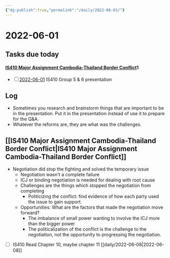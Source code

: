 ```yaml
---
{"dg-publish":true,"permalink":"/daily/2022-06-01/"}
---
```


# 2022-06-01

## Tasks due today

<div><h4><span><a data-tooltip-position="top" aria-label="IS410 Major Assignment Cambodia-Thailand Border Conflict.md" data-href="IS410 Major Assignment Cambodia-Thailand Border Conflict.md" href="IS410 Major Assignment Cambodia-Thailand Border Conflict.md" class="internal-link" target="_blank" rel="noopener">IS410 Major Assignment Cambodia-Thailand Border Conflict</a></span><span class="dataview small-text">1</span></h4><div class="dataview result-group"><ul class="contains-task-list"><li data-task="x" class="dataview task-list-item is-checked"><input type="checkbox" class="dataview task-list-item-checkbox"><span><a data-href="2022-06-01" href="2022-06-01" class="internal-link" target="_blank" rel="noopener">2022-06-01</a> IS410 Group 5 &amp; 6 presentation</span></li></ul></div></div>

## Log
- Sometimes you research and brainstorm things that are important to be in the presentation. Put it in the presentation instead of use it to prepare for the Q&A.
- Whatever the reforms are, they are what was the challenges.

## [[IS410 Major Assignment Cambodia-Thailand Border Conflict\|IS410 Major Assignment Cambodia-Thailand Border Conflict]]

- Negotiation did stop the fighting and solved the temporary issue
	- Negotiation wasn't a complete failure
	- ICJ or binding negotiation is needed for dealing with root cause 
	- Challenges are the things which stopped the negotiation from completing
		- Politicizing the conflict: find evidence of how each party used the issue to gain support.
	- Opportunities: What are the factors that made the negotiation move forward?
		- The imbalance of small power wanting to involve the ICJ more than the bigger power
		- The politicalization of the conflict is the challenge to the negotiation, not the opportunity to progressing the negotiation.

- [ ] IS410 Read Chapter 10, maybe chapter 11 [[daily/2022-06-08\|2022-06-08]]